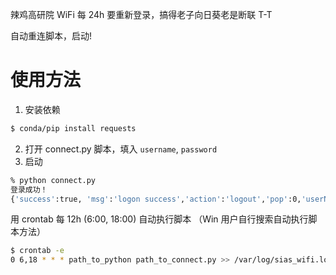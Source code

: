 辣鸡高研院 WiFi 每 24h 要重新登录，搞得老子向日葵老是断联 T-T

自动重连脚本，启动!

# 使用方法
1. 安装依赖
```bash
$ conda/pip install requests
```
2. 打开 connect.py 脚本，填入 `username`, `password`
3. 启动
```bash
% python connect.py
登录成功！
{'success':true, 'msg':'logon success','action':'logout','pop':0,'userName':'xxxxxxxxxx','location':'http://2.2.2.3/ac_portal/proxy.html?type=logout'}
```

用 crontab 每 12h (6:00, 18:00) 自动执行脚本 （Win 用户自行搜索自动执行脚本方法）
 ```bash
$ crontab -e
0 6,18 * * * path_to_python path_to_connect.py >> /var/log/sias_wifi.log 2>&1
 ```
